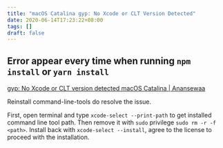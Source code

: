```yaml
---
title: "macOS Catalina gyp: No Xcode or CLT Version Detected"
date: 2020-06-14T17:23:22+08:00
tags: []
draft: false
---
```


## Error appear every time when running `npm install` or `yarn install`
[gyp: No Xcode or CLT version detected macOS Catalina | Anansewaa](https://medium.com/flawless-app-stories/gyp-no-xcode-or-clt-version-detected-macos-catalina-anansewaa-38b536389e8d)

Reinstall command-line-tools do resolve the issue.

First, open terminal and type `xcode-select --print-path` to get installed command line tool path. Then remove it with `sudo` privilege `sudo rm -r -f <path>`. Install back with `xcode-select --install`, agree to the license to proceed with the installation.